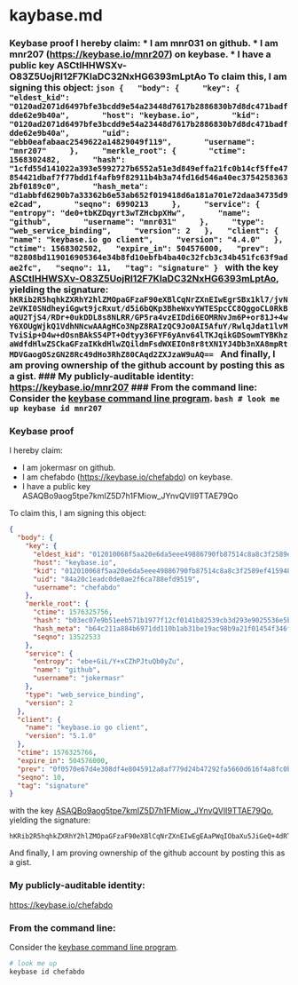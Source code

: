 # kaybase.md
### Keybase proof  I hereby claim:    * I am mnr031 on github.   * I am mnr207 (https://keybase.io/mnr207) on keybase.   * I have a public key ASCtIHHWSXv-O83Z5UojRI12F7KIaDC32NxHG6393mLptAo  To claim this, I am signing this object:  ```json {   "body": {     "key": {       "eldest_kid": "0120ad2071d6497bfe3bcdd9e54a23448d7617b2886830b7d8dc471badfdde62e9b40a",       "host": "keybase.io",       "kid": "0120ad2071d6497bfe3bcdd9e54a23448d7617b2886830b7d8dc471badfdde62e9b40a",       "uid": "ebb0eafabaac2549622a14829049f119",       "username": "mnr207"     },     "merkle_root": {       "ctime": 1568302482,       "hash": "1cfd55d141022a393e5992727b6552a51e3d849effa21fc0b14cf5ffe47854421dbaf7f77bdd1f4afb9f82911b4b3a74fd16d546a40ec37542583632bf0189c0",       "hash_meta": "d1abbfd6290b7a33362b6e53ab652f019418d6a181a701e72daa34735d9e2cad",       "seqno": 6990213     },     "service": {       "entropy": "de0+tbKZDqyrt3wTZHcbpXHw",       "name": "github",       "username": "mnr031"     },     "type": "web_service_binding",     "version": 2   },   "client": {     "name": "keybase.io go client",     "version": "4.4.0"   },   "ctime": 1568302502,   "expire_in": 504576000,   "prev": "82808bd119016905364e34b8fd10ebfb4ba40c32fcb3c34b451fc63f9adae2fc",   "seqno": 11,   "tag": "signature" } ```  with the key [ASCtIHHWSXv-O83Z5UojRI12F7KIaDC32NxHG6393mLptAo](https://keybase.io/mnr207), yielding the signature:  ``` hKRib2R5hqhkZXRhY2hlZMOpaGFzaF90eXBlCqNrZXnEIwEgrSBx1kl7/jvN2eVKI0SNdheyiGgwt9jcRxut/d5i6bQKp3BheWxvYWTESpcCC8QggoCL0RkBaQU2TjS4/RDr+0ukDDL8s8NLRR/GP5ra4vzEIDdi6EOMRNvJm6P+or81J+4wY6XOUgWjkQ1VdhNNcwAAAgHCo3NpZ8RAIzQC9Jo0AI5AfuY/RwlqJdat1lvMTviSip+D4w+dOsnBAkS54PT+Odtyy36FYF6yAnv64lTKJqikGDSowmTYBKhzaWdfdHlwZSCkaGFzaIKkdHlwZQildmFsdWXEIOn8r8tXN1YJ4Db3nXA8mpRtMDVGaogOSzGN28Rc49dHo3RhZ80CAqd2ZXJzaW9uAQ==  ```  And finally, I am proving ownership of the github account by posting this as a gist.  ### My publicly-auditable identity:  https://keybase.io/mnr207  ### From the command line:  Consider the [keybase command line program](https://keybase.io/download).  ```bash # look me up keybase id mnr207 ```
### Keybase proof

I hereby claim:

  * I am jokermasr on github.
  * I am chefabdo (https://keybase.io/chefabdo) on keybase.
  * I have a public key ASAQBo9aog5tpe7kmIZ5D7h1FMiow_JYnvQVlI9TTAE79Qo

To claim this, I am signing this object:

```json
{
  "body": {
    "key": {
      "eldest_kid": "012010068f5aa20e6da5eee49886790fb87514c8a8c3f2589ef415948f534c013bf50a",
      "host": "keybase.io",
      "kid": "012010068f5aa20e6da5eee49886790fb87514c8a8c3f2589ef415948f534c013bf50a",
      "uid": "84a20c1eadc0de0ae2f6ca788efd9519",
      "username": "chefabdo"
    },
    "merkle_root": {
      "ctime": 1576325756,
      "hash": "b03ec07e9b51eeb571b1977f12cf0141b82539cb3d293e9025536e5bb5017f9baef4351d1454669b8cead0c8a9ebd3be49bf5ad10fe3e6c77aa6470ccd65547a",
      "hash_meta": "b64c211a884b6971dd110b1ab31be19ac98b9a21f01454f346f07c176e27ad7b",
      "seqno": 13522533
    },
    "service": {
      "entropy": "ebe+GiL/Y+xCZhPJtuQb0yZu",
      "name": "github",
      "username": "jokermasr"
    },
    "type": "web_service_binding",
    "version": 2
  },
  "client": {
    "name": "keybase.io go client",
    "version": "5.1.0"
  },
  "ctime": 1576325766,
  "expire_in": 504576000,
  "prev": "0f0570e67d4e308df4e8045912a8af779d24b47292fa5660d616f4a8fc0b118e",
  "seqno": 10,
  "tag": "signature"
}
```

with the key [ASAQBo9aog5tpe7kmIZ5D7h1FMiow_JYnvQVlI9TTAE79Qo](https://keybase.io/chefabdo), yielding the signature:

```
hKRib2R5hqhkZXRhY2hlZMOpaGFzaF90eXBlCqNrZXnEIwEgEAaPWqIObaXu5JiGeQ+4dRTIqMPyWJ70FZSPU0wBO/UKp3BheWxvYWTESpcCCsQgDwVw5n1OMI306ARZEqivd50ktHKS+lZg1hb0qPwLEY7EII4qDzCCQSm3UZANFWw7z6l+ohsRE3ri4S4QIxeb6XBkAgHCo3NpZ8RAb4XeOdZYAB9SWQmrCeM8YNPRDT4qAUh99Vw7LT+J3ZS/KN7peW/bC2tLhEH1Auwj9QjdUmYcN/gGFi6QQjOxD6hzaWdfdHlwZSCkaGFzaIKkdHlwZQildmFsdWXEIKYgAmpBCIya4Su4uDKAm1hohO/TTCYma4iDzTtIPOc6o3RhZ80CAqd2ZXJzaW9uAQ==

```

And finally, I am proving ownership of the github account by posting this as a gist.

### My publicly-auditable identity:

https://keybase.io/chefabdo

### From the command line:

Consider the [keybase command line program](https://keybase.io/download).

```bash
# look me up
keybase id chefabdo
```
